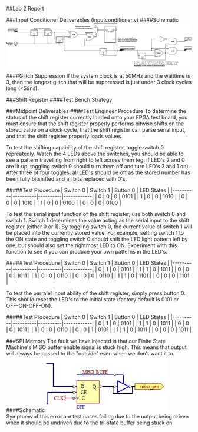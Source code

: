 ##Lab 2 Report

###Input Conditioner Deliverables (inputconditioner.v)
####Schematic
![Input Conditioner Circuit Diagram](input-conditioner.png)

####Glitch Suppression
If the system clock is at 50MHz and the waittime is 3, then the longest glitch that will be suppressed is just under 3 clock cycles long (<59ns).

###Shift Register
####Test Bench Strategy
<TODO>

###Midpoint Deliverables
####Test Engineer Procedure
To determine the status of the shift register currently loaded onto your FPGA test board, you must ensure that the shift register properly performs bitwise shifts on the stored value on a clock cycle, that the shift register can parse serial input, and that the shift register properly loads values.

To test the shifting capability of the shift register, toggle switch 0 repreatedly. Watch the 4 LEDs above the switches, you should be able to see a pattern travelling from right to left across them (eg: if LED's 2 and 0 are lit up, toggling switch 0 should turn them off and turn LED's 3 and 1 on). After three of four toggles, all LED's should be off as the stored number has been fully bitshifted and all bits replaced with 0's.

#####Test Procedure
| Switch 0 | Switch 1 | Button 0 | LED States |
|----------|----------|----------|------------|
| 0        | 0        | 0        | 0101       |
| 1        | 0        | 0        | 1010       |
| 0        | 0        | 0        | 1010       |
| 1        | 0        | 0        | 0100       |
| 0        | 0        | 0        | 0100       |

To test the serial input function of the shift register, use both switch 0 and switch 1. Switch 1 determines the value acting as the serial input to the shift register (either 0 or 1). By toggling switch 0, the current value of switch 1 will be placed into the currently stored value. For example, setting switch 1 to the ON state and toggling switch 0 should shift the LED light pattern left by one, but should also set the rightmost LED to ON. Experiment with this function to see if you can produce your own patterns in the LED's.

#####Test Procedure
| Switch 0 | Switch 1 | Button 0 | LED States |
|----------|----------|----------|------------|
| 0        | 1        | 0        | 0101       |
| 1        | 1        | 0        | 1011       |
| 0        | 0        | 0        | 1011       |
| 1        | 0        | 0        | 0110       |
| 0        | 0        | 0        | 0110       |
| 1        | 1        | 0        | 1101       |
| 0        | 0        | 0        | 1101       |

To test the parralel input ability of the shift register, simply press button 0. This should reset the LED's to the initial state (factory default is 0101 or OFF-ON-OFF-ON).

#####Test Procedure
| Switch 0 | Switch 1 | Button 0 | LED States |
|----------|----------|----------|------------|
| 0        | 1        | 0        | 0101       |
| 1        | 1        | 0        | 1011       |
| 0        | 0        | 0        | 1011       |
| 1        | 0        | 0        | 0110       |
| 0        | 0        | 1        | 0101       |
| 1        | 1        | 0        | 1011       |
| 0        | 0        | 0        | 1011       |

###SPI Memory
The fault we have injected is that our Finite State Machine's MISO buffer enable signal is stuck high. This means that output will always be passed to the "outside" even when we don't want it to.
####Schematic
![SPI Fault](spimemory_broken.png)  
Symptoms of this error are test cases failing due to the output being driven when it should be undriven due to the tri-state buffer being stuck on.